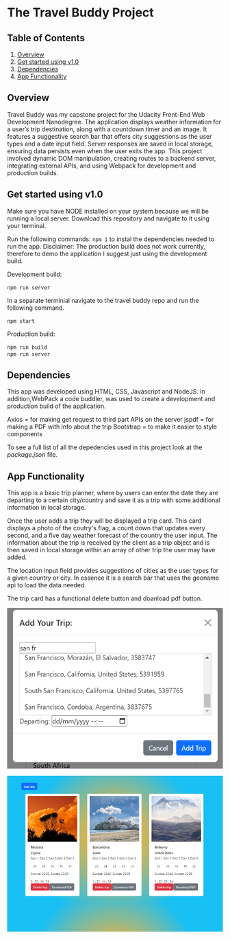# The Travel Buddy Project
## Table of Contents
1. [Overview](#overview)
2. [Get started using v1.0](#get-started-using-v1.0)
3. [Dependencies](#dependencies)
4. [App Functionality](#app-functionality)




## Overview
 Travel Buddy was my capstone project for the Udacity Front-End Web Development Nanodegree. The application displays weather information for a user’s trip destination, along with a countdown timer and an image. It features a suggestive search bar that offers city suggestions as the user types and a date input field. Server responses are saved in local storage, ensuring data persists even when the user exits the app. This project involved dynamic DOM manipulation, creating routes to a backend server, integrating external APIs, and using Webpack for development and production builds.

## Get started using v1.0
Make sure you have NODE installed on your system because we will be running a local server. 
Download this repository and navigate to it using your terminal.

Run the following commands:
`npm i` to instal the dependencies needed to run the app.
Disclaimer: The production build does not work currently, therefore to demo the application I suggest just using the development build. 


Development build:

```
npm run server
```
In a separate terminial navigate to the travel buddy repo and run the following command.
```
npm start
```
Production build:
```
npm run build
npm run server
```


## Dependencies
This app was developed using HTML, CSS, Javascript and NodeJS. In addition,WebPack a code buddler, was used to create a development and production build of the application.

Axios = for making get request to third part APIs on the server
jspdf = for making a PDF with info about the trip
Bootstrap = to make it easier to style components

To see a full list of all the depedencies used in this project look at the  _package.json_ file.

## App Functionality
This app is a basic trip planner, where by users can enter the date they are departing to a certain  city/country and save it as a  trip with some additional information in local storage.

Once the user adds a trip they will be displayed a trip card. This card displays a photo of the coutry's flag, a count down that updates every second, and a five day weather forecast of the country the user input. The information about the trip is received by the client as a trip object and is then saved in local storage within an array of other trip the user may have added.

The location input field provides suggestions of cities as the user types for a given country or city. In essence it is a search bar that uses the geoname api to load the data needed.

The trip card has a functional delete button and doanload pdf button. 

![Place picker search input field demo](./demo2.png)

![Screenshot of Trip card displaying data from server](./travel-buddy-img.png)